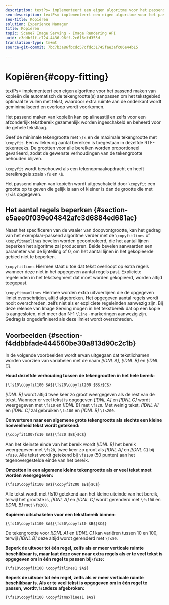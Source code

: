 ```yaml
---
description: textPs= implementeert een eigen algoritme voor het passend maken van kopieën die automatisch de tekengrootte(s) aanpassen om het tekstgebied optimaal te vullen met tekst, waardoor extra ruimte aan de onderkant wordt geminimaliseerd en overloop wordt voorkomen.
seo-description: textPs= implementeert een eigen algoritme voor het passend maken van kopieën die automatisch de tekengrootte(s) aanpassen om het tekstgebied optimaal te vullen met tekst, waardoor extra ruimte aan de onderkant wordt geminimaliseerd en overloop wordt voorkomen.
seo-title: Kopiëren
solution: Experience Manager
title: Kopiëren
topic: Scene7 Image Serving - Image Rendering API
uuid: c3ddbf1f-c724-4436-96ff-2c616dfd355d
translation-type: tm+mt
source-git-commit: 7bc7b3a86fbcdc57cfdc31745fae3afc06e44b15

---
```



# Kopiëren{#copy-fitting}

textPs= implementeert een eigen algoritme voor het passend maken van kopieën die automatisch de tekengrootte(s) aanpassen om het tekstgebied optimaal te vullen met tekst, waardoor extra ruimte aan de onderkant wordt geminimaliseerd en overloop wordt voorkomen.

Het passend maken van kopieën kan op alineastijl en zelfs voor een afzonderlijk tekstbereik gezamenlijk worden ingeschakeld en beheerd voor de gehele tekstlaag.

Geef de minimale tekengrootte met `\fs` en de maximale tekengrootte met `\copyfit`. Een willekeurig aantal bereiken is toegestaan in dezelfde RTF-tekenreeks. De grootten voor alle bereiken worden proportioneel gevarieerd, zodat de gewenste verhoudingen van de tekengrootte behouden blijven.

`\copyfit` wordt beschouwd als een tekenopmaakopdracht en heeft bereikregels zoals `\fs` en `\b`.

Het passend maken van kopieën wordt uitgeschakeld door `\copyfit` een grootte op te geven die gelijk is aan of kleiner is dan de grootte die met `\fs`is opgegeven.

## Het aantal regels beperken {#section-e5aee0f039e04842afc3d6884ed681ac}

Naast het specificeren van de waaier van doopvontgrootte, kan het gedrag van het exemplaar-passend algoritme verder met de `\copyfitlines` of `\copyfitmaxlines` bevelen worden gecontroleerd, die het aantal lijnen beperken het algoritme zal produceren. Beide bevelen aanvaarden een parameter van de lijntelling of 0, om het aantal lijnen in het gekopieerde gebied niet te beperken.

`\copyfitlines` Hiermee staat u toe dat tekst overloopt op extra regels wanneer deze niet in het opgegeven aantal regels past. Expliciete regeleinden in het tekstsegment dat moet worden gekopieerd, worden altijd toegepast.

`\copyfitmaxlines` Hiermee worden extra uitvoerlijnen die de opgegeven limiet overschrijden, altijd afgebroken. Het opgegeven aantal regels wordt nooit overschreden, zelfs niet als er expliciete regeleinden aanwezig zijn. Bij deze release van Image Serving mogen in het tekstbereik dat op een kopie is aangesloten, niet meer dan N-1 `\line` -markeringen aanwezig zijn. Gedrag is ongedefinieerd als deze limiet wordt overschreden.

## Voorbeelden {#section-f4ddbbfade444560be30a813d90c2c1b}

In de volgende voorbeelden wordt ervan uitgegaan dat tekstlichamen worden voorzien van variabelen met de naam *[!DNL $A$]*, *[!DNL $B$]* en *[!DNL $C$]*.

**Houd dezelfde verhouding tussen de tekengrootten in het hele bereik:**

`{\fs10\copyfit100 $A${\fs20\copyfit200 $B$}$C$}`

*[!DNL $B$]* wordt altijd twee keer zo groot weergegeven als de rest van de tekst. Wanneer er veel tekst is opgegeven *[!DNL $A$]* en *[!DNL $C$]* wordt weergegeven met `\fs10` en *[!DNL $B$]* met `\fs20`. Met weinig tekst, *[!DNL $A$]* en *[!DNL $C$]* zal gebruiken `\fs100` en *[!DNL $B$]* `\fs200`.

**Converteren naar een algemene grote tekengrootte als slechts een kleine hoeveelheid tekst wordt getekend:**

`{\copyfit100\fs10 $A${\fs20 $B$}$C$}`

Aan het kleinste einde van het bereik wordt *[!DNL $B$]* het bereik weergegeven met `\fs20`, twee keer zo groot als *[!DNL $A$]* en *[!DNL $C$]* bij `\fs10`. Alle tekst wordt getekend bij `\fs100` (50 punten) aan het tegenovergestelde einde van het bereik.

**Omzetten in een algemene kleine tekengrootte als er veel tekst moet worden weergegeven:**

`{\fs10\copyfit100 $A${\copyfit200 $B$}$C$}`

Alle tekst wordt met \fs10 getekend aan het kleine uiteinde van het bereik, terwijl het grootste is, *[!DNL $A$]* en *[!DNL $C$]* wordt gerenderd met `\fs100` en *[!DNL $B$]* met `\fs200`.

**Kopiëren uitschakelen voor een tekstbereik binnen:**

`{\fs10\copyfit100 $A${\fs50\copyfit0 $B$}$C$}`

De tekengrootte voor *[!DNL $A$]* en *[!DNL $C$]* kan variëren tussen 10 en 100, terwijl *[!DNL $B$]* deze altijd wordt gerenderd met `\fs50`.

**Beperk de uitvoer tot één regel, zelfs als er meer verticale ruimte beschikbaar is, maar laat deze over naar extra regels als er te veel tekst is opgegeven om in één regel te passen bij`\fs10`:**

`{\fs10\copyfit100 \copyfitlines1 $A$}`

**Beperk de uitvoer tot één regel, zelfs als er meer verticale ruimte beschikbaar is. Als er te veel tekst is opgegeven om in één regel te passen, wordt`\fs10`deze afgebroken:**

`{\fs10\copyfit100 \copyfitmaxlines1 $A$}`

